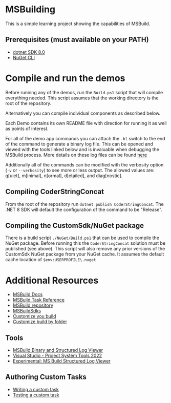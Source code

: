 # MSBuilding
This is a simple learning project showing the capabilities of MSBuild.

## Prerequisites (must available on your PATH)
- [dotnet SDK 8.0](https://dotnet.microsoft.com/download)
- [NuGet CLI](https://www.nuget.org/downloads)

# Compile and run the demos
Before running any of the demos, run the `Build.ps1` script that will compile everything needed. This script assumes that the working directory is the root of the repository.

Alternatively you can compile individual components as described below.

Each Demo contains its own README file with direction for running it as well as points of interest. 

For all of the demo app commands you can attach the `-bl` switch to the end of the command to generate a binary log file. This can be opened and viewed with the tools linked below and is invaluable when debugging the MSBuild process. More details on these log files can be found [here](https://msbuildlog.com/)

Additionally all of the commands can be modified with the verbosity option (`-v` or `--verbosity`) to see more or less output. The allowed values are: q[uiet], m[inimal], n[ormal], d[etailed], and diag[nostic].

## Compiling CoderStringConcat
From the root of the repository run `dotnet publish CoderStringConcat`. The .NET 8 SDK will default the configuration of the command to be "Release".

## Compiling the CustomSdk/NuGet package
There is a build script `./NuGet/Build.ps1` that can be used to compile the NuGet package.
Before running this the `CoderStringConcat` solution must be published (see above).
This script will also remove any prior versions of the CustomSdk NuGet package from your NuGet cache. It assumes the default cache location of `$env:USERPROFILE\.nuget`


# Additional Resources
- [MSBuild Docs](https://learn.microsoft.com/visualstudio/msbuild/msbuild?WT.mc_id=DT-MVP-5003472)
- [MSBuild Task Reference](https://learn.microsoft.com/visualstudio/msbuild/msbuild-task-reference?WT.mc_id=DT-MVP-5003472)
- [MSBuild repository](https://github.com/dotnet/msbuild)
- [MSBuildSdks](https://github.com/microsoft/MSBuildSdks)
- [Customize you build](https://learn.microsoft.com/visualstudio/msbuild/customize-your-build?WT.mc_id=DT-MVP-5003472)
- [Customize build by folder](https://learn.microsoft.com/visualstudio/msbuild/customize-by-directory?WT.mc_id=DT-MVP-5003472)

## Tools
- [MSBuild Binary and Structured Log Viewer](https://msbuildlog.com/)
- [Visual Studio - Project System Tools 2022](https://marketplace.visualstudio.com/items?itemName=VisualStudioProductTeam.ProjectSystemTools2022)
- [Experimental: MS Build Structured Log Viewer](https://marketplace.visualstudio.com/items?itemName=lambdageek.msbuild-structured-log-viewer)

## Authoring Custom Tasks
- [Writing a custom task](https://learn.microsoft.com/en-us/visualstudio/msbuild/task-writing?WT.mc_id=DT-MVP-5003472)
- [Testing a custom task](https://learn.microsoft.com/visualstudio/msbuild/tutorial-test-custom-task?WT.mc_id=DT-MVP-5003472)